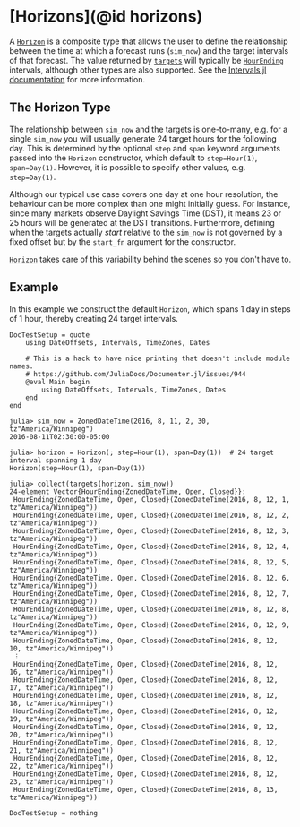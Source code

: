 # [Horizons](@id horizons)

A [`Horizon`](@ref) is a composite type that allows the user to define the relationship between the time at which a forecast runs (`sim_now`) and the target intervals of that forecast.
The value returned by [`targets`](@ref) will typically be [`HourEnding`](https://invenia.github.io/Intervals.jl/stable/#HourEnding-and-HE-1) intervals, although other types are also supported.
See the [Intervals.jl documentation](https://invenia.github.io/Intervals.jl/stable/) for more information.

## The Horizon Type

The relationship between `sim_now` and the targets is one-to-many, e.g. for a single `sim_now` you will usually generate 24 target hours for the following day.
This is determined by the optional `step` and `span` keyword arguments passed into the `Horizon` constructor, which default to `step=Hour(1)`, `span=Day(1)`.
However, it is possible to specify other values, e.g. `step=Day(1)`.

Although our typical use case covers one day at one hour resolution, the behaviour can be more complex than one might initially guess.
For instance, since many markets observe Daylight Savings Time (DST), it means 23 or 25 hours will be generated at the DST transitions.
Furthermore, defining when the targets actually _start_ relative to the `sim_now` is not governed by a fixed offset but by the `start_fn` argument for the constructor.

[`Horizon`](@ref) takes care of this variability behind the scenes so you don't have to.

## Example

In this example we construct the default `Horizon`, which spans 1 day in steps of 1 hour, thereby creating 24 target intervals.

```@meta
DocTestSetup = quote
    using DateOffsets, Intervals, TimeZones, Dates

    # This is a hack to have nice printing that doesn't include module names.
    # https://github.com/JuliaDocs/Documenter.jl/issues/944
    @eval Main begin
        using DateOffsets, Intervals, TimeZones, Dates
    end
end
```

```jldoctest
julia> sim_now = ZonedDateTime(2016, 8, 11, 2, 30, tz"America/Winnipeg")
2016-08-11T02:30:00-05:00

julia> horizon = Horizon(; step=Hour(1), span=Day(1))  # 24 target interval spanning 1 day
Horizon(step=Hour(1), span=Day(1))

julia> collect(targets(horizon, sim_now))
24-element Vector{HourEnding{ZonedDateTime, Open, Closed}}:
 HourEnding{ZonedDateTime, Open, Closed}(ZonedDateTime(2016, 8, 12, 1, tz"America/Winnipeg"))
 HourEnding{ZonedDateTime, Open, Closed}(ZonedDateTime(2016, 8, 12, 2, tz"America/Winnipeg"))
 HourEnding{ZonedDateTime, Open, Closed}(ZonedDateTime(2016, 8, 12, 3, tz"America/Winnipeg"))
 HourEnding{ZonedDateTime, Open, Closed}(ZonedDateTime(2016, 8, 12, 4, tz"America/Winnipeg"))
 HourEnding{ZonedDateTime, Open, Closed}(ZonedDateTime(2016, 8, 12, 5, tz"America/Winnipeg"))
 HourEnding{ZonedDateTime, Open, Closed}(ZonedDateTime(2016, 8, 12, 6, tz"America/Winnipeg"))
 HourEnding{ZonedDateTime, Open, Closed}(ZonedDateTime(2016, 8, 12, 7, tz"America/Winnipeg"))
 HourEnding{ZonedDateTime, Open, Closed}(ZonedDateTime(2016, 8, 12, 8, tz"America/Winnipeg"))
 HourEnding{ZonedDateTime, Open, Closed}(ZonedDateTime(2016, 8, 12, 9, tz"America/Winnipeg"))
 HourEnding{ZonedDateTime, Open, Closed}(ZonedDateTime(2016, 8, 12, 10, tz"America/Winnipeg"))
 ⋮
 HourEnding{ZonedDateTime, Open, Closed}(ZonedDateTime(2016, 8, 12, 16, tz"America/Winnipeg"))
 HourEnding{ZonedDateTime, Open, Closed}(ZonedDateTime(2016, 8, 12, 17, tz"America/Winnipeg"))
 HourEnding{ZonedDateTime, Open, Closed}(ZonedDateTime(2016, 8, 12, 18, tz"America/Winnipeg"))
 HourEnding{ZonedDateTime, Open, Closed}(ZonedDateTime(2016, 8, 12, 19, tz"America/Winnipeg"))
 HourEnding{ZonedDateTime, Open, Closed}(ZonedDateTime(2016, 8, 12, 20, tz"America/Winnipeg"))
 HourEnding{ZonedDateTime, Open, Closed}(ZonedDateTime(2016, 8, 12, 21, tz"America/Winnipeg"))
 HourEnding{ZonedDateTime, Open, Closed}(ZonedDateTime(2016, 8, 12, 22, tz"America/Winnipeg"))
 HourEnding{ZonedDateTime, Open, Closed}(ZonedDateTime(2016, 8, 12, 23, tz"America/Winnipeg"))
 HourEnding{ZonedDateTime, Open, Closed}(ZonedDateTime(2016, 8, 13, tz"America/Winnipeg"))
```

```@meta
DocTestSetup = nothing
```

